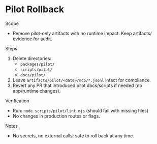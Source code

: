 # Pilot Rollback

Scope

- Remove pilot-only artifacts with no runtime impact. Keep artifacts/ evidence for audit.

Steps

1. Delete directories:
   - `packages/pilot/`
   - `scripts/pilot/`
   - `docs/pilot/`
2. Leave `artifacts/pilot/<date>/mcp/*.jsonl` intact for compliance.
3. Revert any PR that introduced pilot docs/scripts if needed (no app/runtime changes).

Verification

- Run: `node scripts/pilot/lint.mjs` (should fail with missing files)
- No changes in production routes or flags.

Notes

- No secrets, no external calls; safe to roll back at any time.
